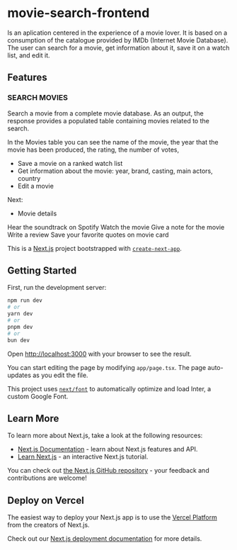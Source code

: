 # movie-search-frontend

Is an aplication centered in the experience of a movie lover.
It is based on a consumption of the catalogue provided by IMDb (Internet Movie Database).
The user can search for a movie, get information about it, save it on a watch list, and edit it.

## Features

### SEARCH MOVIES

Search a movie from a complete movie database. As an output, the response provides a populated table containing movies related to the search.

In the Movies table you can see the name of the movie, the year that the movie has been produced, the rating, the number of votes,  
- Save a movie on a ranked watch list
- Get information about the movie: year, brand, casting, main actors, country
- Edit a movie



Next:
- Movie details

Hear the soundtrack on Spotify
Watch the movie
Give a note for the movie
Write a review
Save your favorite quotes on movie card


This is a [Next.js](https://nextjs.org/) project bootstrapped with [`create-next-app`](https://github.com/vercel/next.js/tree/canary/packages/create-next-app).

## Getting Started

First, run the development server:

```bash
npm run dev
# or
yarn dev
# or
pnpm dev
# or
bun dev
```

Open [http://localhost:3000](http://localhost:3000) with your browser to see the result.

You can start editing the page by modifying `app/page.tsx`. The page auto-updates as you edit the file.

This project uses [`next/font`](https://nextjs.org/docs/basic-features/font-optimization) to automatically optimize and load Inter, a custom Google Font.

## Learn More

To learn more about Next.js, take a look at the following resources:

- [Next.js Documentation](https://nextjs.org/docs) - learn about Next.js features and API.
- [Learn Next.js](https://nextjs.org/learn) - an interactive Next.js tutorial.

You can check out [the Next.js GitHub repository](https://github.com/vercel/next.js/) - your feedback and contributions are welcome!

## Deploy on Vercel

The easiest way to deploy your Next.js app is to use the [Vercel Platform](https://vercel.com/new?utm_medium=default-template&filter=next.js&utm_source=create-next-app&utm_campaign=create-next-app-readme) from the creators of Next.js.

Check out our [Next.js deployment documentation](https://nextjs.org/docs/deployment) for more details.
